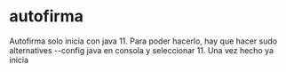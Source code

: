 # autofirma

Autofirma solo inicia con java 11. Para poder hacerlo, hay que hacer sudo alternatives --config java en consola y seleccionar 11. Una vez hecho ya inicia
